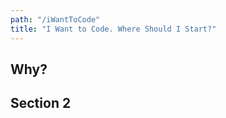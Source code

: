 ```yaml
---
path: "/iWantToCode"
title: "I Want to Code. Where Should I Start?"
---
```



## Why? 

## Section 2